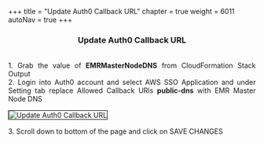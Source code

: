 +++
title = "Update Auth0 Callback URL"
chapter = true
weight = 6011
autoNav = true
+++


<center><h3>Update Auth0 Callback URL</h3></center>

<div style="text-align: justify">
  <br/>
  1. Grab the value of <b>EMRMasterNodeDNS</b>  from CloudFormation Stack Output 
  <br/>
  2. Login into Auth0 account and select AWS SSO Application and under Setting tab replace Allowed Callback URls <b>public-dns</b> with EMR Master Node DNS 
  
 
  <br/>
  
  <img src="/images/auth0-dns-callbackupdate.png" title="Update Auth0 Callback URL" style="margin:15px 0px; border:1px solid black"/>
  
  <br/>
  3. Scroll down to bottom of the page and click on SAVE CHANGES
  
</div>